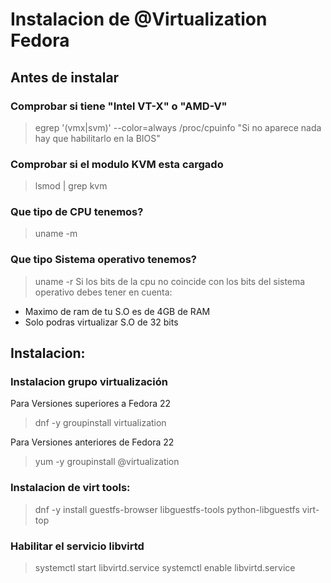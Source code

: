 # Instalacion de @Virtualization Fedora

## Antes de instalar

### Comprobar si tiene "Intel VT-X" o "AMD-V"
 > egrep '(vmx|svm)' --color=always /proc/cpuinfo
"Si no aparece nada hay que habilitarlo en la BIOS"

### Comprobar si el modulo KVM esta cargado
 > lsmod | grep kvm

### Que tipo de CPU tenemos?
 > uname -m

### Que tipo  Sistema operativo tenemos?
 > uname -r
Si los bits de la cpu no coincide con los bits del sistema operativo debes tener en cuenta:
 * Maximo de ram de tu S.O es de 4GB de RAM
 * Solo podras virtualizar S.O de 32 bits

## Instalacion:

### Instalacion grupo virtualización
Para Versiones superiores a Fedora 22
 > dnf -y groupinstall  virtualization

Para Versiones anteriores de Fedora 22 
 > yum -y groupinstall @virtualization 

### Instalacion de virt tools:
 > dnf -y install guestfs-browser libguestfs-tools python-libguestfs virt-top

### Habilitar el servicio libvirtd
 > systemctl start libvirtd.service
 > systemctl enable libvirtd.service
